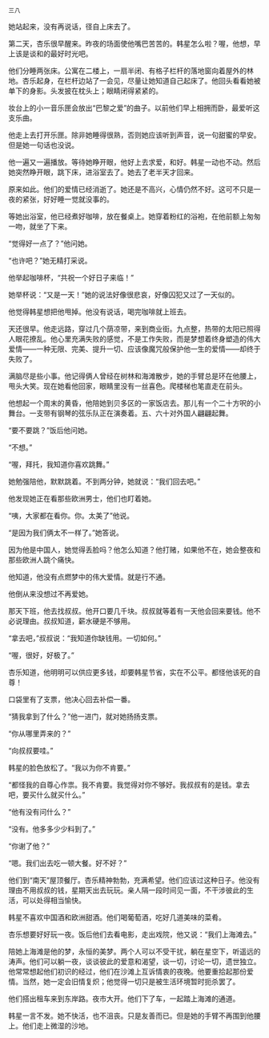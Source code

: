     三八 

   她站起来，没有再说话，径自上床去了。

   第二天，杏乐很早醒来。昨夜的场面使他嘴巴苦苦的。韩星怎么啦？喔，他想，早上该是谈和的最好时光吧。

   他们分睡两张床。公寓在二楼上，一扇半闭、有格子栏杆的落地窗向着屋外的林地。杏乐起身，在栏杆边站了一会见，尽量让她知道自己起床了。他回头看看她被单下的身影。头发披在枕头上；眼睛闭得紧紧的。

   妆台上的小一音乐匣会放出“巴黎之爱”的曲子。以前他们早上相拥而卧，最爱听这支乐曲。

   他走上去打开乐匣。除非她睡得很熟，否则她应该听到声音，说一句甜蜜的早安。但是她一句话也没说。

   他一遍又一遍播放。等待她睁开眼，他好上去求爱，和好。韩星一动也不动。然后她突然睁开眼，跳下床，进浴室去了。她去了老半天才回来。

   原来如此。他们的爱情已经消逝了。她还是不高兴，心情仍然不好。这可不只是一夜的紧张，好好睡一觉就没事的。

   等她出浴室，他已经煮好咖啡，放在餐桌上。她穿着粉红的浴袍，在他前额上匆匆一吻，就坐了下来。

   “觉得好一点了？”他问她。

   “也许吧？”她无精打采说。

   他举起咖啡杯，“共祝一个好日子来临！”

   她举杯说：“又是一天！”她的说法好像很悲哀，好像囚犯又过了一天似的。

   他觉得韩星想把他甩掉。他没有说话，喝完咖啡就上班去。

   天还很早。他走远路，穿过几个荫凉带，来到商业街。九点整，热带的太阳已照得人眼花撩乱。他心里充满失败的感觉，不是工作失败，而是梦想着终身塑造的伟大爱情——一种无限、完美、提升一切、应该像魔咒般保护他一生的爱情——却终于失败了。

   满脑尽是些小事。他记得俩人曾经在树林和海滩散步，她的手臂总是环在他腰上，甩头大笑。现在她看他回家，眼睛里没有一丝喜色。爬楼梯也笔直走在前头。

   他想起一个周末的黄昏，他陪她到贝多区的一家饭店去。那儿有一个二十方呎的小舞台。一支带有钢琴的弦乐队正在演奏着。五、六十对外国人翩翩起舞。

   “要不要跳？”饭后他问她。

   “不想。”

   “喔，拜托，我知道你喜欢跳舞。”

   她勉强陪他，默默跳着。不到两分钟，她就说：“我们回去吧。”

   他发现她正在看那些欧洲男士，他们也盯着她。

   “咦，大家都在看你。你。太美了”他说。

   “是因为我们俩太不一样了。”她答说。

   因为他是中国人，她觉得丢脸吗？他怎么知道？他打赌，如果他不在，她会整夜和那些欧洲人跳个痛快。

   他知道，他没有点燃梦中的伟大爱情。就是行不通。

   他倒从来没想过不再爱她。

   那天下班，他去找叔叔。他开口要几千块。叔叔就等着有一天他会回来要钱。他不必说理由。叔叔知道，薪水硬是不够用。

   “拿去吧，”叔叔说：“我知道你缺钱用。一切如何。”

   “喔，很好，好极了。”

   杏乐知道，他明明可以供应更多钱，却要韩星节省，实在不公平。都怪他该死的自尊！

   口袋里有了支票，他决心回去补偿一番。

   “猜我拿到了什么？”他一进门，就对她扬扬支票。

   “你从哪里弄来的？”

   “向叔叔要哇。”

   韩星的脸色放松了。“我以为你不肯要。”

   “都怪我的自尊心作祟。我不肯要。我觉得对你不够好。我叔叔有的是钱。拿去吧，要买什么就买什么。”

   “他有没有问什么？”

   “没有。他多多少少料到了。”

   “你谢了他？”

   “嗯。我们出去吃一顿大餐。好不好？”

   他们到“南天”屋顶餐厅。杏乐精神勃勃，充满希望。他们应该过这种日子。他没有理由不用叔叔的钱，星期天出去玩玩。亲人隔一段时间见一面，不干涉彼此的生活，可以处得相当愉快。

   韩星不喜欢中国酒和欧洲甜酒。他们喝葡萄酒，吃好几道美味的菜肴。

   杏乐想要好好玩一夜。饭后他们去看电影，走出戏院，他又说：“我们上海滩去。”

   陪她上海滩是他的梦，永恒的美梦。两个人可以不受干扰，躺在星空下，听遥远的涛声。他们可以躺一夜，谈谈彼此的爱意和渴望，谈一切，讨论一切，遗世独立。他常常想起他们初识的经过，他们在沙滩上互诉情衷的夜晚。他要重拾起那份爱情。当然，她一定会旧情复炽；他觉得一切只是被生活环境暂时扼杀罢了。

   他们搭出租车来到东岸路。夜市大开。他们下了车，一起踏上海滩的通道。

   韩星一言不发。她不快活，也不沮丧。只是友善而已。但是她的手臂不再围到他腰上。他们走上微湿的沙地。

